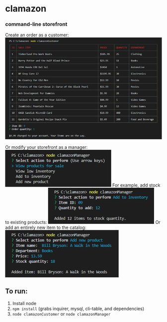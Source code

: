 [c1]: ./images/customer.png
[m1]: ./images/manager1.png
[m2]: ./images/manager2.png
[m3]: ./images/manager3.png

# clamazon
### command-line storefront

Create an order as a customer:
![c1]

Or modify your storefront as a manager:
![m1]
For example, add stock to existing products:
![m2]
Or add an entirely new item to the catalog:
![m3]

## To run:
1. Install node
2. `npm install` (grabs inquirer, mysql, cli-table, and dependencies)
3. `node clamazonCustomer` or `node clamazonManager`
